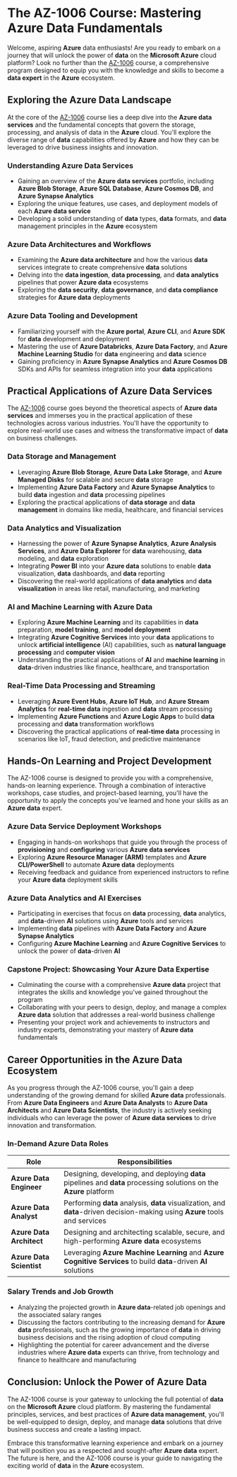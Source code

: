 # The AZ-1006 Course: Mastering Azure Data Fundamentals

Welcome, aspiring **Azure** data enthusiasts! Are you ready to embark on a journey that will unlock the power of **data** on the **Microsoft Azure** cloud platform? Look no further than the <a href="https://www.esamatic.it/corsi/az-1006-migrate-and-modernize-sap-in-the-microsoft-cloud">AZ-1006</a> course, a comprehensive program designed to equip you with the knowledge and skills to become a **data expert** in the **Azure** ecosystem.

## Exploring the Azure Data Landscape

At the core of the <a href="https://www.esamatic.it/corsi/az-1006-migrate-and-modernize-sap-in-the-microsoft-cloud">AZ-1006</a> course lies a deep dive into the **Azure data services** and the fundamental concepts that govern the storage, processing, and analysis of data in the **Azure** cloud. You'll explore the diverse range of **data** capabilities offered by **Azure** and how they can be leveraged to drive business insights and innovation.

### Understanding Azure Data Services

- Gaining an overview of the **Azure data services** portfolio, including **Azure Blob Storage**, **Azure SQL Database**, **Azure Cosmos DB**, and **Azure Synapse Analytics**
- Exploring the unique features, use cases, and deployment models of each **Azure data service**
- Developing a solid understanding of **data** types, **data** formats, and **data** management principles in the **Azure** ecosystem

### Azure Data Architectures and Workflows

- Examining the **Azure data architecture** and how the various **data** services integrate to create comprehensive **data** solutions
- Delving into the **data ingestion**, **data processing**, and **data analytics** pipelines that power **Azure data** ecosystems
- Exploring the **data security**, **data governance**, and **data compliance** strategies for **Azure data** deployments

### Azure Data Tooling and Development

- Familiarizing yourself with the **Azure portal**, **Azure CLI**, and **Azure SDK** for **data** development and deployment
- Mastering the use of **Azure Databricks**, **Azure Data Factory**, and **Azure Machine Learning Studio** for **data** engineering and **data** science
- Gaining proficiency in **Azure Synapse Analytics** and **Azure Cosmos DB** SDKs and APIs for seamless integration into your **data** applications

## Practical Applications of Azure Data Services

The <a href="https://www.esamatic.it/corsi/az-1006-migrate-and-modernize-sap-in-the-microsoft-cloud">AZ-1006</a> course goes beyond the theoretical aspects of **Azure data services** and immerses you in the practical application of these technologies across various industries. You'll have the opportunity to explore real-world use cases and witness the transformative impact of **data** on business challenges.

### Data Storage and Management

- Leveraging **Azure Blob Storage**, **Azure Data Lake Storage**, and **Azure Managed Disks** for scalable and secure **data** storage
- Implementing **Azure Data Factory** and **Azure Synapse Analytics** to build **data** ingestion and **data** processing pipelines
- Exploring the practical applications of **data storage** and **data management** in domains like media, healthcare, and financial services

### Data Analytics and Visualization

- Harnessing the power of **Azure Synapse Analytics**, **Azure Analysis Services**, and **Azure Data Explorer** for **data** warehousing, **data** modeling, and **data** exploration
- Integrating **Power BI** into your **Azure data** solutions to enable **data** visualization, **data** dashboards, and **data** reporting
- Discovering the real-world applications of **data analytics** and **data visualization** in areas like retail, manufacturing, and marketing

### AI and Machine Learning with Azure Data

- Exploring **Azure Machine Learning** and its capabilities in **data** preparation, **model training**, and **model deployment**
- Integrating **Azure Cognitive Services** into your **data** applications to unlock **artificial intelligence** (AI) capabilities, such as **natural language processing** and **computer vision**
- Understanding the practical applications of **AI** and **machine learning** in **data**-driven industries like finance, healthcare, and transportation

### Real-Time Data Processing and Streaming

- Leveraging **Azure Event Hubs**, **Azure IoT Hub**, and **Azure Stream Analytics** for **real-time data** ingestion and **data** stream processing
- Implementing **Azure Functions** and **Azure Logic Apps** to build **data** processing and **data** transformation workflows
- Discovering the practical applications of **real-time data** processing in scenarios like IoT, fraud detection, and predictive maintenance

## Hands-On Learning and Project Development

The AZ-1006 course is designed to provide you with a comprehensive, hands-on learning experience. Through a combination of interactive workshops, case studies, and project-based learning, you'll have the opportunity to apply the concepts you've learned and hone your skills as an **Azure data** expert.

### Azure Data Service Deployment Workshops

- Engaging in hands-on workshops that guide you through the process of **provisioning** and **configuring** various **Azure data services**
- Exploring **Azure Resource Manager (ARM)** templates and **Azure CLI/PowerShell** to automate **Azure data** deployments
- Receiving feedback and guidance from experienced instructors to refine your **Azure data** deployment skills

### Azure Data Analytics and AI Exercises

- Participating in exercises that focus on **data** processing, **data** analytics, and **data**-driven **AI** solutions using **Azure** tools and services
- Implementing **data** pipelines with **Azure Data Factory** and **Azure Synapse Analytics**
- Configuring **Azure Machine Learning** and **Azure Cognitive Services** to unlock the power of **data**-driven **AI**

### Capstone Project: Showcasing Your Azure Data Expertise

- Culminating the course with a comprehensive **Azure data** project that integrates the skills and knowledge you've gained throughout the program
- Collaborating with your peers to design, deploy, and manage a complex **Azure data** solution that addresses a real-world business challenge
- Presenting your project work and achievements to instructors and industry experts, demonstrating your mastery of **Azure data** fundamentals

## Career Opportunities in the Azure Data Ecosystem

As you progress through the AZ-1006 course, you'll gain a deep understanding of the growing demand for skilled **Azure data** professionals. From **Azure Data Engineers** and **Azure Data Analysts** to **Azure Data Architects** and **Azure Data Scientists**, the industry is actively seeking individuals who can leverage the power of **Azure data services** to drive innovation and transformation.

### In-Demand Azure Data Roles

| Role | Responsibilities |
| --- | --- |
| **Azure Data Engineer** | Designing, developing, and deploying **data** pipelines and **data** processing solutions on the **Azure** platform |
| **Azure Data Analyst** | Performing **data** analysis, **data** visualization, and **data**-driven decision-making using **Azure** tools and services |
| **Azure Data Architect** | Designing and architecting scalable, secure, and high-performing **Azure data** ecosystems |
| **Azure Data Scientist** | Leveraging **Azure Machine Learning** and **Azure Cognitive Services** to build **data**-driven **AI** solutions |

### Salary Trends and Job Growth

- Analyzing the projected growth in **Azure data**-related job openings and the associated salary ranges
- Discussing the factors contributing to the increasing demand for **Azure data** professionals, such as the growing importance of **data** in driving business decisions and the rising adoption of cloud computing
- Highlighting the potential for career advancement and the diverse industries where **Azure data** experts can thrive, from technology and finance to healthcare and manufacturing

## Conclusion: Unlock the Power of Azure Data

The AZ-1006 course is your gateway to unlocking the full potential of **data** on the **Microsoft Azure** cloud platform. By mastering the fundamental principles, services, and best practices of **Azure data management**, you'll be well-equipped to design, deploy, and manage **data** solutions that drive business success and create a lasting impact.

Embrace this transformative learning experience and embark on a journey that will position you as a respected and sought-after **Azure data** expert. The future is here, and the AZ-1006 course is your guide to navigating the exciting world of **data** in the **Azure** ecosystem.
